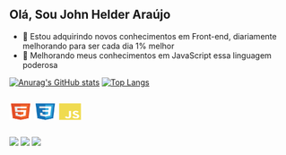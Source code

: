 ## Olá, Sou John Helder Araújo
- 👋 Estou adquirindo novos conhecimentos em Front-end, diariamente melhorando para ser cada dia 1% melhor 
- 🌱 Melhorando meus conhecimentos em JavaScript essa linguagem poderosa
 
 <div>
  
[![Anurag's GitHub stats](https://github-readme-stats.vercel.app/api?username=johnhelder&show_icons=true)](https://github.com/anuraghazra/github-readme-stats)
[![Top Langs](https://github-readme-stats.vercel.app/api/top-langs/?username=johnhelder&layout=compact)](https://github.com/anuraghazra/github-readme-stats)
</div> 

##
<div>
   <img align="center" alt="john-HTML" height="30" width="40" src="https://raw.githubusercontent.com/devicons/devicon/master/icons/html5/html5-original.svg">
   <img align="center" alt="john-CSS" height="30" width="40" src="https://raw.githubusercontent.com/devicons/devicon/master/icons/css3/css3-original.svg">
   <img align="center" alt="john-Js" height="30" width="40" src="https://raw.githubusercontent.com/devicons/devicon/master/icons/javascript/javascript-plain.svg">
 </div>

##
<div>
<a href = "mailto:johnhelderjp@gmail.com"><img src="https://img.shields.io/badge/Gmail-D14836?style=for-the-badge&logo=gmail&logoColor=white" target="_blank"></a> 
  <a href="https://www.instagram.com/sites_johnhelder/" target="_blank"><img src="https://img.shields.io/badge/-Instagram-%23E4405F?style=for-the-badge&logo=instagram&logoColor=white" target="_blank"></a>
 <a href="https://www.linkedin.com/in/john-helder-araujo/" target="_blank"><img src="https://img.shields.io/badge/-LinkedIn-%230077B5?style=for-the-badge&logo=linkedin&logoColor=white" target="_blank"></a> 
</div>
